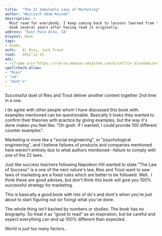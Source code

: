 ```yaml
---
title:	"The 22 Immutable Laws of Marketing"
author: "Wojciech Adam Koszek"
description: >
  Must read for everybody. I keep coming back to lessons learned from this
  book several years after having read it originally.
address: "East Palo Alto, CA"
klayout: book
tags:
- books
auth:	Al Ries, Jack Trout
read:	2012-12-15
ads:
- <iframe src="https://rcm-na.amazon-adsystem.com/e/cm?lt1=_blank&bc1=FFFFFF&IS2=1&npa=1&bg1=FFFFFF&fc1=000000&lc1=FF0000&t=wkoszek08-20&o=1&p=8&l=as4&m=amazon&f=ifr&ref=ss_til&asins=0887306667" style="width:120px;height:240px;" scrolling="no" marginwidth="0" marginheight="0" frameborder="0"></iframe>
spellcheck-allow:
- "Ries"
- "nd"
- "dont's"
---
```

Successful duet of Ries and Trout deliver another content together 2nd time in a row.

I do agree with other people whom I have discussed this book with: examples
mentioned can be questionable. Basically it looks they wanted to confirm their
theories with practice by giving examples, but the way it's done makes you
feel like: "Oh gosh. If I wanted, I could provide 100 different counter
examples".

Marketing is more like a "social engineering", or "psychological
engineering", and I believe failures of products and companies mentioned
here weren't entirely due to what authors mentioned--failure to comply with
one of the 22 laws.

Just like success teachers following Napoleon Hill wanted to state "The Law
of Success" is a one of the next nature's law, Ries and Trout want to saw
laws of marketing are a fixed rules which are better to be followed. Well..
I think these are good advises, but don't think this book will give you 100%
successful strategy for marketing.

This is basically a good book with lots of do's and dont's when you're just
about to start figuring out (or fixing) what you've done.

The whole thing isn't backed by numbers or studies. The book has no
biography.  So treat it as "good to read" as an inspiration, but be careful
and expect everything can end up 100% different than expected.

World is just too many factors..
